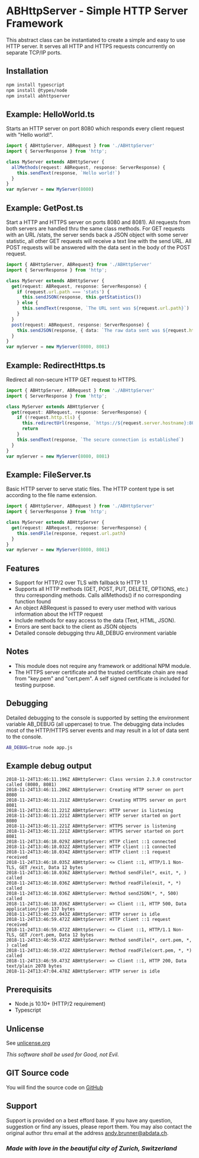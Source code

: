 # ABHttpServer - Simple HTTP Server Framework

This abstract class can be instantiated to create a simple and easy to use HTTP server. It serves all HTTP and HTTPS requests concurrently on separate TCP/IP ports.

## Installation

```bash
npm install typescript
npm install @types/node
npm install abhttpserver
```

## Example: HelloWorld.ts

Starts an HTTP server on port 8080 which responds every client request with "Hello world!".

```typescript
import { ABHttpServer, ABRequest } from './ABHttpServer'
import { ServerResponse } from 'http';

class MyServer extends ABHttpServer {
  allMethods(request: ABRequest, response: ServerResponse) {
    this.sendText(response, `Hello world!`)
  }
}
var myServer = new MyServer(8080)
```

## Example: GetPost.ts

Start a HTTP and HTTPS server on ports 8080 and 8081). All requests from both servers are handled thru the same class methods. For GET requests with an URL /stats, the server sends back a JSON object with some server statistic, all other GET requests will receive a text line with the send URL. All POST requests will be answered with the data sent in the body of the POST request.

```typescript
import { ABHttpServer, ABRequest} from './ABHttpServer'
import { ServerResponse } from 'http';

class MyServer extends ABHttpServer {
  get(request: ABRequest, response: ServerResponse) {
    if (request.url.path === 'stats') {
      this.sendJSON(response, this.getStatistics())
    } else {
      this.sendText(response, `The URL sent was ${request.url.path}`)
    }
  }
  post(request: ABRequest, response: ServerResponse) {
    this.sendJSON(response, { data: `The raw data sent was ${request.http.data}` })
  }
}
var myServer = new MyServer(8080, 8081)
```

## Example: RedirectHttps.ts

Redirect all non-secure HTTP GET request to HTTPS.

```typescript
import { ABHttpServer, ABRequest } from './ABHttpServer'
import { ServerResponse } from 'http';

class MyServer extends ABHttpServer {
  get(request: ABRequest, response: ServerResponse) {
    if (!request.http.tls) {
      this.redirectUrl(response, `https://${request.server.hostname}:8081/${request.url.path}`)
      return
    }
    this.sendText(response, `The secure connection is established`)
  }
}
var myServer = new MyServer(8080, 8081)
```

## Example: FileServer.ts

Basic HTTP server to serve static files. The HTTP content type is set according to the file name extension.

```typescript
import { ABHttpServer, ABRequest } from './ABHttpServer'
import { ServerResponse } from 'http';

class MyServer extends ABHttpServer {
  get(request: ABRequest, response: ServerResponse) {
    this.sendFile(response, request.url.path)
  }
}
var myServer = new MyServer(8080, 8081)
```

## Features

* Support for HTTP/2 over TLS with fallback to HTTP 1.1
* Supports all HTTP methods (GET, POST, PUT, DELETE, OPTIONS, etc.) thru corresponding methods. Calls allMethods() if no corresponding function found
* An object ABRequest is passed to every user method with various information about the HTTP request
* Include methods for easy access to the data (Text, HTML, JSON).
* Errors are sent back to the client as JSON objects
* Detailed console debugging thru AB_DEBUG environment variable

## Notes

* This module does not require any framework or additional NPM module.
* The HTTPS server certificate and the trusted certificate chain are read from "key.pem" and
  "cert.pem". A self signed certificate is included for testing purpose.

## Debugging

Detailed debugging to the console is supported by setting the environment variable AB_DEBUG (all uppercase) to true. The debugging data includes most of the HTTP/HTTPS server events and may result in a lot of data sent to the console.

```bash
AB_DEBUG=true node app.js
```

## Example debug output

```text
2018-11-24T13:46:11.196Z ABHttpServer: Class version 2.3.0 constructor called (8080, 8081)
2018-11-24T13:46:11.206Z ABHttpServer: Creating HTTP server on port 8080
2018-11-24T13:46:11.211Z ABHttpServer: Creating HTTPS server on port 8081
2018-11-24T13:46:11.221Z ABHttpServer: HTTP server is listening
2018-11-24T13:46:11.221Z ABHttpServer: HTTP server started on port 8080
2018-11-24T13:46:11.221Z ABHttpServer: HTTPS server is listening
2018-11-24T13:46:11.221Z ABHttpServer: HTTPS server started on port 8081
2018-11-24T13:46:18.029Z ABHttpServer: HTTP client ::1 connected
2018-11-24T13:46:18.032Z ABHttpServer: HTTP client ::1 connected
2018-11-24T13:46:18.034Z ABHttpServer: HTTP client ::1 request received
2018-11-24T13:46:18.035Z ABHttpServer: <= Client ::1, HTTP/1.1 Non-TLS, GET /exit, Data 12 bytes
2018-11-24T13:46:18.036Z ABHttpServer: Method sendFile(*, exit, *, ) called
2018-11-24T13:46:18.036Z ABHttpServer: Method readFile(exit, *, *) called
2018-11-24T13:46:18.036Z ABHttpServer: Method sendJSON(*, *, 500) called
2018-11-24T13:46:18.036Z ABHttpServer: => Client ::1, HTTP 500, Data application/json 137 bytes
2018-11-24T13:46:23.043Z ABHttpServer: HTTP server is idle
2018-11-24T13:46:59.472Z ABHttpServer: HTTP client ::1 request received
2018-11-24T13:46:59.472Z ABHttpServer: <= Client ::1, HTTP/1.1 Non-TLS, GET /cert.pem, Data 12 bytes
2018-11-24T13:46:59.472Z ABHttpServer: Method sendFile(*, cert.pem, *, ) called
2018-11-24T13:46:59.472Z ABHttpServer: Method readFile(cert.pem, *, *) called
2018-11-24T13:46:59.473Z ABHttpServer: => Client ::1, HTTP 200, Data text/plain 2078 bytes
2018-11-24T13:47:04.478Z ABHttpServer: HTTP server is idle

```

## Prerequisits

* Node.js 10.10+ (HTTP/2 requirement)
* Typescript

## Unlicense

See [unlicense.org](http://unlicense.org)

_This software shall be used for Good, not Evil._

## GIT Source code

You will find the source code on [GitHub](https://github.com/AndyBrunner/npm-abhttpserver.git)

## Support

Support is provided on a best efford base. If you have any question, suggestion or find any issues, please report them. You may also contact the original author thru email at the address andy.brunner@abdata.ch.

### _Made with love in the beautiful city of Zurich, Switzerland_
